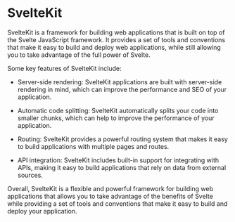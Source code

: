 # SvelteKit

SvelteKit is a framework for building web applications that is built on top of the Svelte JavaScript framework. It provides a set of tools and conventions that make it easy to build and deploy web applications, while still allowing you to take advantage of the full power of Svelte.

Some key features of SvelteKit include:

- Server-side rendering: SvelteKit applications are built with server-side rendering in mind, which can improve the performance and SEO of your application.

- Automatic code splitting: SvelteKit automatically splits your code into smaller chunks, which can help to improve the performance of your application.

- Routing: SvelteKit provides a powerful routing system that makes it easy to build applications with multiple pages and routes.

- API integration: SvelteKit includes built-in support for integrating with APIs, making it easy to build applications that rely on data from external sources.

Overall, SvelteKit is a flexible and powerful framework for building web applications that allows you to take advantage of the benefits of Svelte while providing a set of tools and conventions that make it easy to build and deploy your application.
